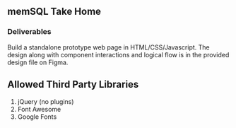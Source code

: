 ## memSQL Take Home

### Deliverables
Build a standalone prototype web page in
HTML/CSS/Javascript. The design along with component interactions and logical flow is in the
provided design file on Figma.

## Allowed Third Party Libraries
1. jQuery (no plugins)
2. Font Awesome
3. Google Fonts
